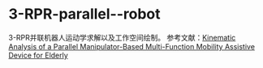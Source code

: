 # 3-RPR-parallel--robot
3-RPR并联机器人运动学求解以及工作空间绘制。
参考文献：[Kinematic Analysis of a Parallel Manipulator-Based Multi-Function
Mobility Assistive Device for Elderly](https://ieeexplore.ieee.org/document/7379382)
